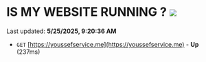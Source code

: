 # IS MY WEBSITE RUNNING ? [![](https://img.shields.io/static/v1?label=Sponsor&message=%E2%9D%A4&logo=GitHub&color=%23fe8e86)](https://github.com/sponsors/Youssef-Lehmam)

Last updated: **5/25/2025, 9:20:36 AM**

- `GET` [https://youssefservice.me](https://youssefservice.me) - **Up** (237ms)
